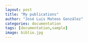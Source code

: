 ```yaml
---
layout: post
title: "My publications"
author: "José Luis Mateos González"
categories: documentation
tags: [documentation,sample]
image: biblio.jpg
---
```


